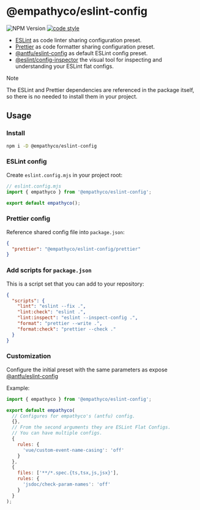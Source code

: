 # @empathyco/eslint-config

![NPM Version](https://img.shields.io/npm/v/%40empathyco%2Feslint-config)
[![code style](https://antfu.me/badge-code-style.svg)](https://github.com/antfu/eslint-config)

- [ESLint](https://eslint.org/) as code linter sharing configuration preset.
- [Prettier](https://github.com/prettier/prettier) as code formatter sharing configuration preset.
- [@antfu/eslint-config](https://github.com/antfu/eslint-config) as default ESLint config preset.
- [@eslint/config-inspector](https://github.com/eslint/config-inspector) the visual tool for inspecting and understanding your ESLint flat configs.

> [!NOTE]
> The ESLint and Prettier dependencies are referenced in the package itself, so there is no
> needed to install them in your project.

## Usage

### Install

```bash
npm i -D @empathyco/eslint-config
```

### ESLint config

Create `eslint.config.mjs` in your project root:

```js
// eslint.config.mjs
import { empathyco } from '@empathyco/eslint-config';

export default empathyco();
```

### Prettier config

Reference shared config file into `package.json`:

```json
{
  "prettier": "@empathyco/eslint-config/prettier"
}
```

### Add scripts for `package.json`

This is a script set that you can add to your repository:

```json
{
  "scripts": {
    "lint": "eslint --fix .",
    "lint:check": "eslint .",
    "lint:inspect": "eslint --inspect-config .",
    "format": "prettier --write .",
    "format:check": "prettier --check ."
  }
}
```

### Customization

Configure the initial preset with the same parameters as expose [@antfu/eslint-config](https://github.com/antfu/eslint-config/blob/main/README.md#customization)

Example:

```js
import { empathyco } from '@empathyco/eslint-config';

export default empathyco(
  // Configures for empathyco's (antfu) config.
  {},
  // From the second arguments they are ESLint Flat Configs.
  // You can have multiple configs.
  {
    rules: {
      'vue/custom-event-name-casing': 'off'
    }
  },
  {
    files: ['**/*.spec.{ts,tsx,js,jsx}'],
    rules: {
      'jsdoc/check-param-names': 'off'
    }
  }
);
```
